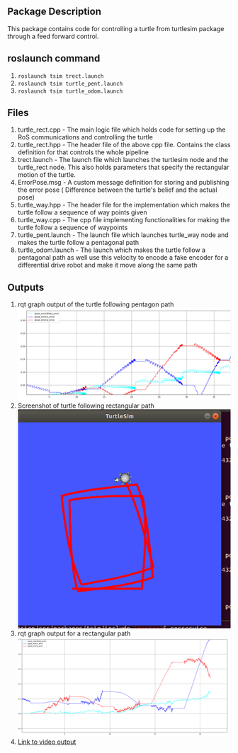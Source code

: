 ## Package Description ##
This package contains code for controlling a turtle from turtlesim package
through a feed forward control.

 
##  roslaunch command ##
1. `roslaunch tsim trect.launch`
2. `roslaunch tsim turtle_pent.launch`
3. `roslaunch tsim turtle_odom.launch` 

## Files ##
1. turtle_rect.cpp - The main logic file which holds code for setting up the
                     RoS communications and controlling the turtle
2. turtle_rect.hpp - The header file of the above cpp file. Contains the class
                     definition for that controls the whole pipeline
3. trect.launch - The launch file which launches the turtlesim node and the  
                  turtle_rect node. This also holds parameters that specify
                  the rectangular motion of the turtle.
4. ErrorPose.msg - A custom message definition for storing and publishing the
                   error pose ( Difference between the turtle's belief and 
                   the actual pose)
5. turtle_way.hpp - The header file for the implementation which makes the
                    turtle follow a sequence of way points given
6. turtle_way.cpp - The cpp file implementing functionalities for making the
                    turtle follow a sequence of waypoints
7. turtle_pent.launch - The launch file which launches turtle_way node and makes
                        the turtle follow a pentagonal path
8. turtle_odom.launch - The launch which makes the turtle follow a pentagonal path
                        as well use this velocity to encode a fake encoder for
                        a differential drive robot and make it move along the
                        same path
                  
## Outputs ##
1. rqt graph output of the turtle following pentagon path<br>
![Image of rqtgraph](./img/pentagon.png)
2. Screenshot of turtle following rectangular path<br>
![Image of turtle](./img/turtle_screenshot.png)
3. rqt graph output for a rectangular path<br>
![Image of rqt graph Output](./img/rqt_plot.png)
4. [Link to video output](https://drive.google.com/file/d/1CjJGAg3pz2uSBVpcFEVQs__nyGiVkVnt/view?usp=sharing)
